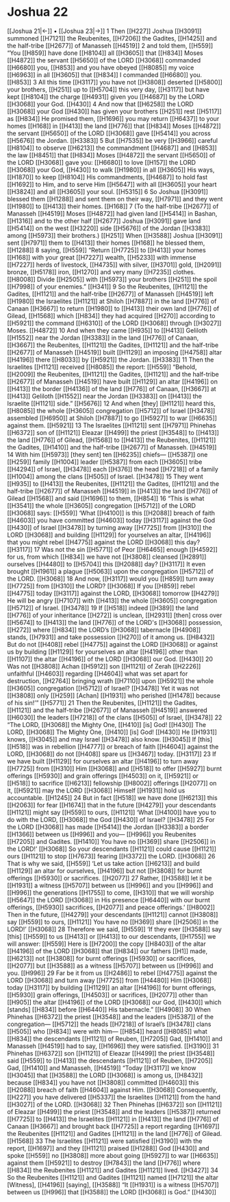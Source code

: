 # Joshua 22
[[Joshua 21|←]] • [[Joshua 23|→]]
1 Then [[H227]] Joshua [[H3091]] summoned [[H7121]] the Reubenites, [[H7206]] the Gadites, [[H1425]] and the half-tribe [[H2677]] of Manasseh [[H4519]] 
2 and told them, [[H559]] “You [[H859]] have done [[H8104]] all [[H3605]] that [[H834]] Moses [[H4872]] the servant [[H5650]] of the LORD [[H3068]] commanded [[H6680]] you, [[H853]] and you have obeyed [[H8085]] my voice [[H6963]] in all [[H3605]] that [[H834]] I commanded [[H6680]] you. [[H853]] 
3 All this time [[H3117]] you have not [[H3808]] deserted [[H5800]] your brothers, [[H251]] up to [[H5704]] this very day, [[H3117]] but have kept [[H8104]] the charge [[H4931]] given you [[H4687]] by the LORD [[H3068]] your God. [[H430]] 
4 And now that [[H6258]] the LORD [[H3068]] your God [[H430]] has given your brothers [[H251]] rest [[H5117]] as [[H834]] He promised them, [[H1696]] you may return [[H6437]] to your homes [[H168]] in [[H413]] the land [[H776]] that [[H834]] Moses [[H4872]] the servant [[H5650]] of the LORD [[H3068]] gave [[H5414]] you  across [[H5676]] the Jordan. [[H3383]] 
5 But [[H7535]] be very [[H3966]] careful [[H8104]] to observe [[H6213]] the commandment [[H4687]] and [[H853]] the law [[H8451]] that [[H834]] Moses [[H4872]] the servant [[H5650]] of the LORD [[H3068]] gave you: [[H6680]] to love [[H157]] the LORD [[H3068]] your God, [[H430]] to walk [[H1980]] in all [[H3605]] His ways, [[H1870]] to keep [[H8104]] His commandments, [[H4687]] to hold fast [[H1692]] to Him,  and to serve Him [[H5647]] with all [[H3605]] your heart [[H3824]] and all [[H3605]] your soul. [[H5315]] 
6 So Joshua [[H3091]] blessed them [[H1288]] and sent them on their way, [[H7971]] and they went [[H1980]] to [[H413]] their homes. [[H168]] 
7 (To the half-tribe [[H2677]] of Manasseh [[H4519]] Moses [[H4872]] had given land [[H5414]] in Bashan, [[H1316]] and to the other half [[H2677]] Joshua [[H3091]] gave land [[H5414]] on the west [[H3220]] side [[H5676]] of the Jordan [[H3383]] among [[H5973]] their brothers.) [[H251]] When [[H3588]] Joshua [[H3091]] sent [[H7971]] them to [[H413]] their homes [[H168]] he blessed them, [[H1288]] 
8 saying, [[H559]] “Return [[H7725]] to [[H413]] your homes [[H168]] with your great [[H7227]] wealth, [[H5233]] with immense [[H7227]] herds of livestock, [[H4735]] with silver, [[H3701]] gold, [[H2091]] bronze, [[H5178]] iron, [[H1270]] and very many [[H7235]] clothes. [[H8008]] Divide [[H2505]] with [[H5973]] your brothers [[H251]] the spoil [[H7998]] of your enemies.” [[H341]] 
9 So the Reubenites, [[H1121]] the Gadites, [[H1121]] and the half-tribe [[H2677]] of Manasseh [[H4519]] left [[H1980]] the Israelites [[H1121]] at Shiloh [[H7887]] in the land [[H776]] of Canaan [[H3667]] to return [[H1980]] to [[H413]] their own land [[H776]] of Gilead, [[H1568]] which [[H834]] they had acquired [[H270]] according to [[H5921]] the command [[H6310]] of the LORD [[H3068]] through [[H3027]] Moses. [[H4872]] 
10 And when they came [[H935]] to [[H413]] Geliloth [[H1552]] near the Jordan [[H3383]] in the land [[H776]] of Canaan, [[H3667]] the Reubenites, [[H1121]] the Gadites, [[H1121]] and the half-tribe [[H2677]] of Manasseh [[H4519]] built [[H1129]] an imposing [[H4758]] altar [[H4196]] there [[H8033]] by [[H5921]] the Jordan. [[H3383]] 
11 Then the Israelites [[H1121]] received [[H8085]] the report: [[H559]] “Behold, [[H2009]] the Reubenites, [[H1121]] the Gadites, [[H1121]] and the half-tribe [[H2677]] of Manasseh [[H4519]] have built [[H1129]] an altar [[H4196]] on [[H413]] the border [[H4136]] of the land [[H776]] of Canaan, [[H3667]] at [[H413]] Geliloth [[H1552]] near the Jordan [[H3383]] on [[H413]] the Israelite [[H1121]] side.” [[H5676]] 
12 And when [they] [[H1121]] heard this, [[H8085]] the whole [[H3605]] congregation [[H5712]] of Israel [[H3478]] assembled [[H6950]] at Shiloh [[H7887]] to go [[H5927]] to war [[H6635]] against them. [[H5921]] 
13 The Israelites [[H1121]] sent [[H7971]] Phinehas [[H6372]] son of [[H1121]] Eleazar [[H499]] the priest [[H3548]] to [[H413]] the land [[H776]] of Gilead, [[H1568]] to [[H413]] the Reubenites, [[H1121]] the Gadites, [[H1410]] and the half-tribe [[H2677]] of Manasseh. [[H4519]] 
14 With him [[H5973]] [they sent] ten [[H6235]] chiefs— [[H5387]] one [[H259]] family [[H1004]] leader [[H5387]] from each [[H3605]] tribe [[H4294]] of Israel, [[H3478]] each [[H376]] the head [[H7218]] of a family [[H1004]] among the clans [[H505]] of Israel. [[H3478]] 
15 They went [[H935]] to [[H413]] the Reubenites, [[H1121]] the Gadites, [[H1121]] and the half-tribe [[H2677]] of Manasseh [[H4519]] in [[H413]] the land [[H776]] of Gilead [[H1568]] and said [[H1696]] to them, [[H854]] 
16 “This is what [[H3541]] the whole [[H3605]] congregation [[H5712]] of the LORD [[H3068]] says: [[H559]] ‘What [[H4100]] is this [[H2088]] breach of faith [[H4603]] you have committed [[H4603]] today [[H3117]] against the God [[H430]] of Israel [[H3478]] by turning away [[H7725]] from [[H310]] the LORD [[H3068]] and building [[H1129]] for yourselves  an altar, [[H4196]] that you might rebel [[H4775]] against the LORD [[H3068]] this day? [[H3117]] 
17 Was not the sin [[H5771]] of Peor [[H6465]] enough [[H4592]] for us,  from which [[H834]] we have not [[H3808]] cleansed [[H2891]] ourselves [[H4480]] to [[H5704]] this [[H2088]] day? [[H3117]] It even brought [[H1961]] a plague [[H5063]] upon the congregation [[H5712]] of the LORD. [[H3068]] 
18 And now, [[H3117]] would you [[H859]] turn away [[H7725]] from [[H310]] the LORD? [[H3068]] If you [[H859]] rebel [[H4775]] today [[H3117]] against the LORD, [[H3068]] tomorrow [[H4279]] He will be angry [[H7107]] with [[H413]] the whole [[H3605]] congregation [[H5712]] of Israel. [[H3478]] 
19 If [[H518]] indeed [[H389]] the land [[H776]] of your inheritance [[H272]] is unclean, [[H2931]] [then] cross over [[H5674]] to [[H413]] the land [[H776]] of the LORD's [[H3068]] possession, [[H272]] where [[H834]] the LORD’s [[H3068]] tabernacle [[H4908]] stands, [[H7931]] and take possession [[H270]] of it among us. [[H8432]] But do not [[H408]] rebel [[H4775]] against the LORD [[H3068]] or against us by building [[H1129]] for yourselves  an altar [[H4196]] other than [[H1107]] the altar [[H4196]] of the LORD [[H3068]] our God. [[H430]] 
20 Was not [[H3808]] Achan [[H5912]] son [[H1121]] of Zerah [[H2226]] unfaithful [[H4603]] regarding [[H4604]] what was set apart for destruction, [[H2764]] bringing wrath [[H7110]] upon [[H5921]] the whole [[H3605]] congregation [[H5712]] of Israel? [[H3478]] Yet it was not [[H3808]] only [[H259]] [Achan] [[H1931]] who perished [[H1478]] because of his sin!’” [[H5771]] 
21 Then the Reubenites, [[H1121]] the Gadites, [[H1121]] and the half-tribe [[H2677]] of Manasseh [[H4519]] answered [[H6030]] the leaders [[H7218]] of the clans [[H505]] of Israel, [[H3478]] 
22 “The LORD, [[H3068]] the Mighty One, [[H410]] [is] God! [[H430]] The LORD, [[H3068]] The Mighty One, [[H410]] [is] God! [[H430]] He [[H1931]] knows, [[H3045]] and may Israel [[H3478]] also know. [[H3045]] If [this] [[H518]] was in rebellion [[H4777]] or breach of faith [[H4604]] against the LORD, [[H3068]] do not [[H408]] spare us [[H3467]] today. [[H3117]] 
23 If we have built [[H1129]] for ourselves an altar [[H4196]] to turn away [[H7725]] from [[H310]] Him [[H3068]] and [[H518]] to offer [[H5927]] burnt offerings [[H5930]] and grain offerings [[H4503]] on it, [[H5921]] or [[H518]] to sacrifice [[H6213]] fellowship [[H8002]] offerings [[H2077]] on it, [[H5921]] may the LORD [[H3068]] Himself [[H1931]] hold us accountable. [[H1245]] 
24 But in fact [[H518]] we have done [[H6213]] this [[H2063]] for fear [[H1674]] that in the future [[H4279]] your descendants [[H1121]] might say [[H559]] to ours, [[H1121]] ‘What [[H4100]] have you to do  with the LORD, [[H3068]] the God [[H430]] of Israel? [[H3478]] 
25 For the LORD [[H3068]] has made [[H5414]] the Jordan [[H3383]] a border [[H1366]] between us [[H996]] and you— [[H996]] you Reubenites [[H7205]] and Gadites. [[H1410]] You have no [[H369]] share [[H2506]] in the LORD!’ [[H3068]] So your descendants [[H1121]] could cause [[H1121]] ours [[H1121]] to stop [[H7673]] fearing [[H3372]] the LORD. [[H3068]] 
26 That is why we said, [[H559]] ‘Let us take action [[H6213]] and build [[H1129]] an altar for ourselves, [[H4196]] but not [[H3808]] for burnt offerings [[H5930]] or sacrifices. [[H2077]] 
27 Rather, [[H3588]] let it be [[H1931]] a witness [[H5707]] between us [[H996]] and you [[H996]] and [[H996]] the generations [[H1755]] to come, [[H310]] that we will worship [[H5647]] the LORD [[H3068]] in His presence [[H6440]] with our burnt offerings, [[H5930]] sacrifices, [[H2077]] and peace offerings.’ [[H8002]] Then in the future, [[H4279]] your descendants [[H1121]] cannot [[H3808]] say [[H559]] to ours, [[H1121]] You have no [[H369]] share [[H2506]] in the LORD!’ [[H3068]] 
28 Therefore we said, [[H559]] ‘If they ever [[H3588]] say [this] [[H559]] to us [[H413]] or [[H413]] to our descendants, [[H1755]] we will answer: [[H559]] Here is [[H7200]] the copy [[H8403]] of the altar [[H4196]] of the LORD [[H3068]] that [[H834]] our fathers [[H1]] made, [[H6213]] not [[H3808]] for burnt offerings [[H5930]] or sacrifices, [[H2077]] but [[H3588]] as a witness [[H5707]] between us [[H996]] and you. [[H996]] 
29 Far be it from us [[H2486]] to rebel [[H4775]] against the LORD [[H3068]] and turn away [[H7725]] from [[H4480]] Him [[H3068]] today [[H3117]] by building [[H1129]] an altar [[H4196]] for burnt offerings, [[H5930]] grain offerings, [[H4503]] or sacrifices, [[H2077]] other than [[H905]] the altar [[H4196]] of the LORD [[H3068]] our God, [[H430]] which [stands] [[H834]] before [[H6440]] His tabernacle.” [[H4908]] 
30 When Phinehas [[H6372]] the priest [[H3548]] and the leaders [[H5387]] of the congregation— [[H5712]] the heads [[H7218]] of Israel’s [[H3478]] clans [[H505]] who [[H834]] were with him— [[H854]] heard [[H8085]] what [[H834]] the descendants [[H1121]] of Reuben, [[H7205]] Gad, [[H1410]] and Manasseh [[H4519]] had to say, [[H1696]] they were satisfied. [[H3190]] 
31 Phinehas [[H6372]] son [[H1121]] of Eleazar [[H499]] the priest [[H3548]] said [[H559]] to [[H413]] the descendants [[H1121]] of Reuben, [[H7205]] Gad, [[H1410]] and Manasseh, [[H4519]] “Today [[H3117]] we know [[H3045]] that [[H3588]] the LORD [[H3068]] is among us, [[H8432]] because [[H834]] you have not [[H3808]] committed [[H4603]] this [[H2088]] breach of faith [[H4604]] against Him. [[H3068]] Consequently, [[H227]] you have delivered [[H5337]] the Israelites [[H1121]] from the hand [[H3027]] of the LORD. [[H3068]] 
32 Then Phinehas [[H6372]] son [[H1121]] of Eleazar [[H499]] the priest [[H3548]] and the leaders [[H5387]] returned [[H7725]] to [[H413]] the Israelites [[H1121]] in [[H413]] the land [[H776]] of Canaan [[H3667]] and brought back [[H7725]] a report regarding [[H1697]] the Reubenites [[H1121]] and Gadites [[H1121]] in the land [[H776]] of Gilead. [[H1568]] 
33 The Israelites [[H1121]] were satisfied [[H3190]] with the report, [[H1697]] and they [[H1121]] praised [[H1288]] God [[H430]] and spoke [[H559]] no [[H3808]] more about going [[H5927]] to war [[H6635]] against them [[H5921]] to destroy [[H7843]] the land [[H776]] where [[H834]] the Reubenites [[H1121]] and Gadites [[H1121]] lived. [[H3427]] 
34 So the Reubenites [[H1121]] and Gadites [[H1121]] named [[H7121]] the altar [Witness], [[H4196]] [saying], [[H3588]] “It [[H1931]] is a witness [[H5707]] between us [[H996]] that [[H3588]] the LORD [[H3068]] is God.” [[H430]] 
